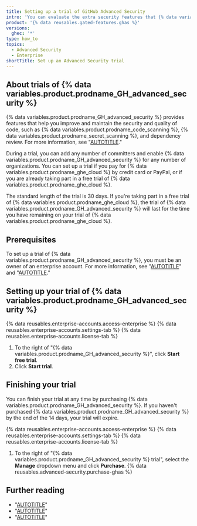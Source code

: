 ```yaml
---
title: Setting up a trial of GitHub Advanced Security
intro: 'You can evaluate the extra security features that {% data variables.product.prodname_dotcom %} makes available to customers with a {% data variables.product.prodname_GH_advanced_security %} license by setting up a free trial of {% data variables.product.prodname_GH_advanced_security %}.'
product: '{% data reusables.gated-features.ghas %}'
versions:
  ghec: '*'
type: how_to
topics:
  - Advanced Security
  - Enterprise
shortTitle: Set up an Advanced Security trial
---
```


## About trials of {% data variables.product.prodname_GH_advanced_security %}

{% data variables.product.prodname_GH_advanced_security %} provides features that help you improve and maintain the security and quality of code, such as {% data variables.product.prodname_code_scanning %}, {% data variables.product.prodname_secret_scanning %}, and dependency review. For more information, see "[AUTOTITLE](/get-started/learning-about-github/about-github-advanced-security)."

During a trial, you can add any number of committers and enable {% data variables.product.prodname_GH_advanced_security %} for any number of organizations. You can set up a trial if you pay for {% data variables.product.prodname_ghe_cloud %} by credit card or PayPal, or if you are already taking part in a free trial of {% data variables.product.prodname_ghe_cloud %}.

The standard length of the trial is 30 days. If you're taking part in a free trial of {% data variables.product.prodname_ghe_cloud %}, the trial of {% data variables.product.prodname_GH_advanced_security %} will last for the time you have remaining on your trial of {% data variables.product.prodname_ghe_cloud %}.

## Prerequisites

To set up a trial of {% data variables.product.prodname_GH_advanced_security %}, you must be an owner of an enterprise account. For more information, see "[AUTOTITLE](/admin/overview/about-enterprise-accounts)" and "[AUTOTITLE](/admin/managing-accounts-and-repositories/managing-users-in-your-enterprise/roles-in-an-enterprise#enterprise-owners)."

## Setting up your trial of {% data variables.product.prodname_GH_advanced_security %}

{% data reusables.enterprise-accounts.access-enterprise %}
{% data reusables.enterprise-accounts.settings-tab %}
{% data reusables.enterprise-accounts.license-tab %}
1. To the right of "{% data variables.product.prodname_GH_advanced_security %}", click **Start free trial**.
1. Click **Start trial**.

## Finishing your trial

You can finish your trial at any time by purchasing {% data variables.product.prodname_GH_advanced_security %}. If you haven't purchased {% data variables.product.prodname_GH_advanced_security %} by the end of the 14 days, your trial will expire.

{% data reusables.enterprise-accounts.access-enterprise %}
{% data reusables.enterprise-accounts.settings-tab %}
{% data reusables.enterprise-accounts.license-tab %}
1. To the right of "{% data variables.product.prodname_GH_advanced_security %} trial", select the **Manage** dropdown menu and click **Purchase**.
{% data reusables.advanced-security.purchase-ghas %}

## Further reading

- "[AUTOTITLE](/get-started/learning-about-github/about-github-advanced-security)"
- "[AUTOTITLE](/code-security/adopting-github-advanced-security-at-scale)"
- "[AUTOTITLE](/code-security/getting-started/securing-your-organization)"
